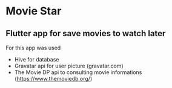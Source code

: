 # Movie Star
## Flutter app for save movies to watch later

For this app was used
- Hive for database
- Gravatar api for user picture (gravatar.com)
- The Movie DP api to consulting movie informations (https://www.themoviedb.org/)
